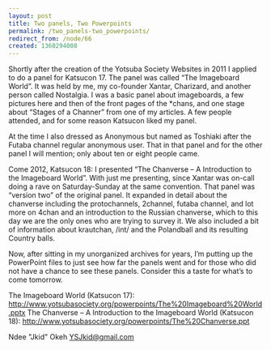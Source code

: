 ```yaml
---
layout: post
title: Two panels, Two Powerpoints
permalink: /two_panels-two_powerpoints/
redirect_from: /node/66
created: 1360294008
---
```

Shortly after the creation of the Yotsuba Society Websites in 2011 I applied to do a panel for Katsucon 17. The panel was called “The Imageboard World”. It was held by me, my co-founder Xantar, Charizard, and another person called Nostalgia. I was a basic panel about imageboards, a few pictures here and then of the front pages of the *chans, and one stage about “Stages of a Channer” from one of my articles. A few people attended, and for some reason Katsucon liked my panel.

At the time I also dressed as Anonymous but named as Toshiaki after the Futaba channel regular anonymous user. That in that panel and for the other panel I will mention; only about ten or eight people came.

Come 2012, Katsucon 18: I presented “The Chanverse – A Introduction to the Imageboard World”. With just me presenting, since Xantar was on-call doing a rave on Saturday-Sunday at the same convention. That panel was “version two” of the original panel. It expanded in detail about the chanverse including the protochannels, 2channel, futaba channel, and lot more on 4chan and an introduction to the Russian chanverse, which to this day we are the only ones who are trying to survey it. We also included a bit of information about krautchan, /int/ and the Polandball and its resulting Country balls.

Now, after sitting in my unorganized archives for years, I’m putting up the PowerPoint files to just see how far the panels went and for those who did not have a chance to see these panels. Consider this a taste for what’s to come tomorrow.

The Imageboard World (Katsucon 17): http://www.yotsubasociety.org/powerpoints/The%20Imageboard%20World.pptx
The Chanverse – A Introduction to the Imageboard World (Katsucon 18): http://www.yotsubasociety.org/powerpoints/The%20Chanverse.ppt

Ndee "Jkid" Okeh
YSJkid@gmail.com
